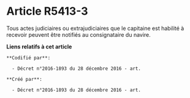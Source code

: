 # Article R5413-3

Tous actes judiciaires ou extrajudiciaires que le capitaine est habilité à recevoir peuvent être notifiés au consignataire du
navire.

**Liens relatifs à cet article**

	**Codifié par**:

	  - Décret n°2016-1893 du 28 décembre 2016 - art.

	**Créé par**:

	  - Décret n°2016-1893 du 28 décembre 2016 - art.
